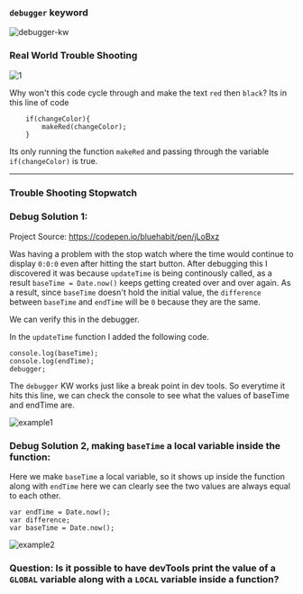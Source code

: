 ### `debugger` keyword

![debugger-kw](https://imgur.com/R4hP0oK.png)

### Real World Trouble Shooting

![1](https://imgur.com/iasYhPa.png)

Why won't this code cycle through and make the text `red` then `black`? Its in this line of code 
```
	if(changeColor){
		makeRed(changeColor);
	}
```

Its only running the function `makeRed` and passing through the variable `if(changeColor)` is true.

------

### Trouble Shooting Stopwatch

### Debug Solution 1:

Project Source: https://codepen.io/bluehabit/pen/jLoBxz

Was having a problem with the stop watch where the time would continue to display `0:0:0` even after hitting the start button. After debugging this I discovered it was because `updateTime` is being continously called, as a result `baseTime = Date.now()` keeps getting created over and over again. As a result, since `baseTime` doesn't hold the initial value, the `difference` between `baseTime` and `endTime` will be `0` because they are the same.

We can verify this in the debugger.

In the `updateTime` function I added the following code.
```
console.log(baseTime);
console.log(endTime);
debugger;
```

The `debugger` KW works just like a break point in dev tools. So everytime it hits this line, we can check the console to see what the values of baseTime and endTime are.

![example1](https://imgur.com/Qn6OaU8.png)

### Debug Solution 2, making `baseTime` a local variable inside the function: 

Here we make `baseTime` a local variable, so it shows up inside the function along with `endTime` here we can clearly see the two values are always equal to each other.

```
var endTime = Date.now();
var difference;
var baseTime = Date.now();
```

![example2](https://imgur.com/1xCgJko.gif)



### Question: Is it possible to have devTools print the value of a `GLOBAL` variable along with a `LOCAL` variable inside a function? 
